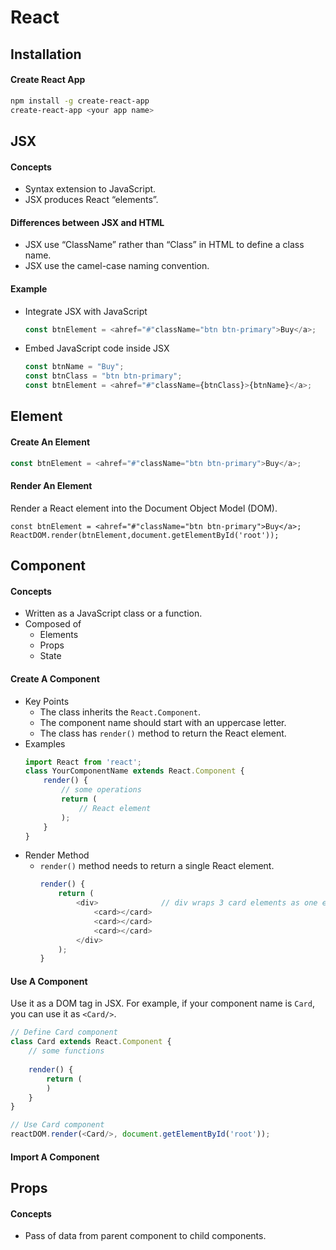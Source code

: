 # React

## Installation
#### Create React App
  ```bash
  npm install -g create-react-app
  create-react-app <your app name>
  ```

## JSX
#### Concepts 
- Syntax extension to JavaScript.
- JSX produces React “elements”.

#### Differences between JSX and HTML
- JSX use “ClassName” rather than “Class” in HTML to define a class name.
- JSX use the camel-case naming convention.

#### Example
- Integrate JSX with JavaScript
  ```js
  const btnElement = <ahref="#"className="btn btn-primary">Buy</a>;
  ```
- Embed JavaScript code inside JSX
  ```js
  const btnName = "Buy";
  const btnClass = "btn btn-primary"; 
  const btnElement = <ahref="#"className={btnClass}>{btnName}</a>;
  ```

## Element
#### Create An Element
```js
const btnElement = <ahref="#"className="btn btn-primary">Buy</a>;
```

#### Render An Element
Render a React element into the Document Object Model (DOM).
```
const btnElement = <ahref="#"className="btn btn-primary">Buy</a>;
ReactDOM.render(btnElement,document.getElementById('root'));
```

## Component
#### Concepts 
- Written as a JavaScript class or a function.
- Composed of
   - Elements
   - Props
   - State

#### Create A Component
- Key Points
   - The class inherits the `React.Component`.
   - The component name should start with an uppercase letter.
   - The class has `render()` method to return the React element.
- Examples
  ```js
  import React from 'react';
  class YourComponentName extends React.Component {
      render() {
          // some operations
          return (
              // React element
          );
      }
  }
  ```
- Render Method
    - `render()` method needs to return a single React element.
      ```js
      render() {
          return (
              <div>              // div wraps 3 card elements as one element.
                  <card></card>
                  <card></card>
                  <card></card>
              </div>
          );
      }
      ```
  
#### Use A Component
Use it as a DOM tag in JSX. For example, if your component name is `Card`, you can use it as `<Card/>`.
```js
// Define Card component
class Card extends React.Component {
    // some functions
    
    render() {
        return (
        )
    }
}

// Use Card component
reactDOM.render(<Card/>, document.getElementById('root'));
```

#### Import A Component

## Props
#### Concepts 
- Pass of data from parent component to child components.
